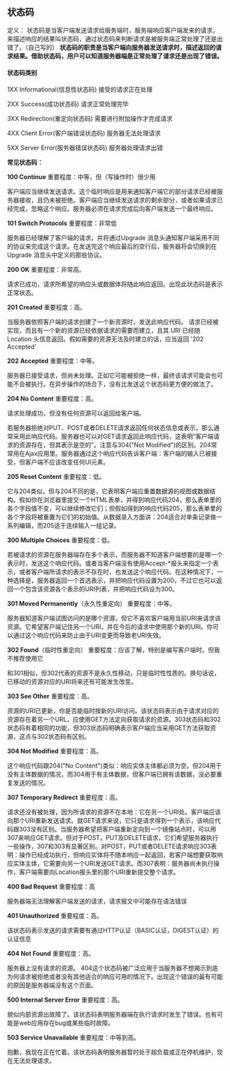 ## 状态码
定义： 状态码是当客户端发送请求给服务端时，服务端响应客户端发来的请求，来描述响应的结果叫状态码，通过状态码来判断请求是被服务端正常处理了还是出错了。（自己写的）
**状态码的职责是当客户端向服务器发送请求时，描述返回的请求结果。借助状态码，用户可以知道服务器端是正常处理了请求还是出现了错误。**

#### 状态码类别
1XX   Informational(信息性状态码)  接受的请求正在处理

2XX   Success(成功状态码)         请求正常处理完毕

3XX   Redirection(重定向状态码)   需要进行附加操作才完成请求

4XX   Client Error(客户端错误状态码)  服务器无法处理请求

5XX   Server Error(服务器错误状态码)  服务器处理请求出错

**常见状态码：**

**100 Continue**
重要程度：中等，但（写操作时）很少用

客户端应当继续发送请求。这个临时响应是用来通知客户端它的部分请求已经被服务器接收，且仍未被拒绝。客户端应当继续发送请求的剩余部分，或者如果请求已经完成，忽略这个响应。服务器必须在请求完成后向客户端发送一个最终响应。

**101 Switch Protocols**
重要程度：非常低

服务器已经理解了客户端的请求，并将通过Upgrade 消息头通知客户端采用不同的协议来完成这个请求。在发送完这个响应最后的空行后，服务器将会切换到在Upgrade 消息头中定义的那些协议。


**200 OK**
重要程度：非常高。

请求已成功，请求所希望的响应头或数据体将随此响应返回。出现此状态码是表示正常状态。

**201 Created**
重要程度：高。

当服务器依照客户端的请求创建了一个新资源时，发送此响应代码。
请求已经被实现，而且有一个新的资源已经依据请求的需要而建立，且其 URI 已经随Location 头信息返回。假如需要的资源无法及时建立的话，应当返回 '202 Accepted'

**202 Accepted**
重要程度：中等。

服务器已接受请求，但尚未处理。正如它可能被拒绝一样，最终该请求可能会也可能不会被执行。在异步操作的场合下，没有比发送这个状态码更方便的做法了。

**204 No Content**
重要程度：高。

请求处理成功，但没有任何资源可以返回给客户端。

若服务器拒绝对PUT、POST或者DELETE请求返回任何状态信息或表示，那么通常采用此响应代码。服务器也可以对GET请求返回此响应代码，这表明“客户端请求的资源存在，但其表示是空的”。注意与304("Not Modified")的区别。204常常用在Ajax应用里。服务器通过这个响应代码告诉客户端：客户端的输入已被接受，但客户端不应该改变任何UI元素。

**205 Reset Content**
重要程度：低。

它与204类似，但与204不同的是，它表明客户端应重置数据源的视图或数据结构。假如你在浏览器里提交一个HTML表单，并得到响应代码204，那么表单里的各个字段值不变，可以继续修改它们；但假如得到的响应代码205，那么表单里的各个字段将被重置为它们的初始值。从数据录入方面讲：204适合对单条记录做一系列编辑，而205适于连续输入一组记录。

**300 Multiple Choices**
重要程度：低。

若被请求的资源在服务器端存在多个表示，而服务器不知道客户端想要的是哪一个表示时，发送这个响应代码。或者当客户端没有使用Accept-*报头来指定一个表示，或者客户端所请求的表示不存在时，也发送这个响应代码。在这种情况下，一种选择是，服务器返回一个首选表示，并把响应代码设置为200，不过它也可以返回一个包含该资源各个表示的URI列表，并把响应代码设为300。

**301 Moved Permanently**（永久性重定向）
重要程度：中等。

服务器知道客户端试图访问的是哪个资源，但它不喜欢客户端用当前URI来请求该资源。它希望客户端记住另一个URI，并在今后的请求中使用那个新的URI。你可以通过这个响应代码来防止由于URI变更而导致老URI失效。

**302 Found**（临时性重定向）
重要程度：应该了解，特别是编写客户端时。但我不推荐使用它

和301相似，但302代表的资源不是永久性移动，只是临时性性质的。换句话说，已移动的资源对应的URI将来还有可能发生改变。

**303 See Other**
重要程度：高。

资源的URI已更新，你是否能临时按新的URI访问。该状态码表示由于请求对应的资源存在着另一个URL，应使用GET方法定向获取请求的资源。303状态码和302状态码有着相同的功能，但303状态码明确表示客户端应当采用GET方法获取资源，这点与302状态码有区别。

**304 Not Modified**
重要程度：高。

这个响应代码跟204("No Content")类似：响应实体主体都必须为空。但204用于没有主体数据的情况，而304用于有主体数据，但客户端已拥有该数据，没必要重复发送的情况。

**307 Temporary Redirect**
重要程度：高。

请求还没有被处理，因为所请求的资源不在本地：它在另一个URI处。客户端应该向那个URI重新发送请求。就GET请求来说，它只是请求得到一个表示，该响应代码跟303没有区别。当服务器希望把客户端重新定向到一个镜像站点时，可以用307来响应GET请求。但对于POST，PUT及DELETE请求，它们希望服务器执行一些操作，307和303有显著区别。对POST，PUT或者DELETE请求响应303表明：操作已经成功执行，但响应实体将不随本响应一起返回，若客户端想要获取响应实体主体，它需要向另一个URI发送GET请求。而307表明：服务器尚未执行操作，客户端需要向Location报头里的那个URI重新提交整个请求。

**400 Bad Request**
重要程度：高

服务器端无法理解客户端发送的请求，请求报文中可能存在语法错误

**401 Unauthorized**
重要程度：高。

该状态码表示发送的请求需要有通过HTTP认证（BASIC认证，DIGEST认证）的认证信息

**404 Not Found**
重要程度：高。

服务器上没有请求的资源。
404这个状态码被广泛应用于当服务器不想揭示到底为何请求被拒绝或者没有其他适合的响应可用的情况下。出现这个错误的最有可能的原因是服务器端没有这个页面。


**500 Internal Server Error**
重要程度：高。

貌似内部资源出故障了。该状态码表明服务器端在执行请求时发生了错误。也有可能是web应用存在bug或某些临时故障。

**503 Service Unavailable**
重要程度：中等到高。

抱歉，我现在正在忙着。该状态码表明服务器暂时处于超负载或正在停机维护，现在无法处理请求。


